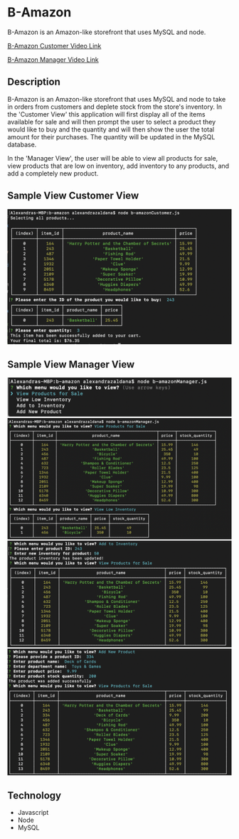 # B-Amazon

B-Amazon is an Amazon-like storefront that uses MySQL and node.

[B-Amazon Customer Video Link](https://drive.google.com/file/d/1J1J2NAZ_wflPGD-Vd2zBXQsZFdYcpr0g/view "B-Amazon Customer Video Link")

[B-Amazon Manager Video Link](https://drive.google.com/file/d/1E3MdExNa7KmbLsZzrWYrhK8I_UG9CI4B/view "B-Amazon Manager Video Link")

## Description

B-Amazon is an Amazon-like storefront that uses MySQL and node to take in orders from customers and deplete stock from the store's inventory. In the 'Customer View' this application will first display all of the items available for sale and will then prompt the user to select a product they would like to buy and the quantity and will then show the user the total amount for their purchases. The quantity will be updated in the MySQL database. 

In the 'Manager View', the user will be able to view all products for sale, view products that are low on inventory, add inventory to any products, and add a completely new product. 
 

## Sample View Customer View

![B-Amazon Customer Screenshot](/images/screenshot-01.jpg/)

## Sample View Manager View
![B-Amazon Manager Screenshot](/images/screenshot-05.jpg/)
![B-Amazon Manager Screenshot](/images/screenshot-02.jpg/)
![B-Amazon Manager Screenshot](/images/screenshot-03.jpg/)
![B-Amazon Manager Screenshot](/images/screenshot-04.jpg/)


## Technology

+ Javascript
+ Node
+ MySQL
